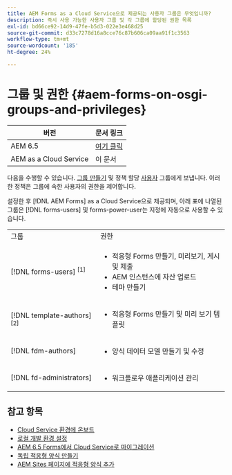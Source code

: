 ```yaml
---
title: AEM Forms as a Cloud Service으로 제공되는 사용자 그룹은 무엇입니까?
description: 즉시 사용 가능한 사용자 그룹 및 각 그룹에 할당된 권한 목록
exl-id: bd66ce92-14d9-47fe-b5d3-022e3e468d25
source-git-commit: d33c7278d16a8cce76c87b606ca09aa91f1c3563
workflow-type: tm+mt
source-wordcount: '185'
ht-degree: 24%

---
```


# 그룹 및 권한 {#aem-forms-on-osgi-groups-and-privileges}

| 버전 | 문서 링크 |
| -------- | ---------------------------- |
| AEM 6.5 | [여기 클릭](https://experienceleague.adobe.com/docs/experience-manager-65/forms/manage-administer-aem-forms/forms-groups-privileges-tasks.html) |
| AEM as a Cloud Service | 이 문서 |

다음을 수행할 수 있습니다. [그룹 만들기](https://experienceleague.adobe.com/docs/experience-manager-learn/cloud-service/accessing/aem-users-groups-and-permissions.html#accessing) 및 정책 할당 [사용자](https://experienceleague.adobe.com/docs/experience-manager-learn/cloud-service/accessing/aem-users-groups-and-permissions.html#accessing) 그룹에게 보냅니다. 이러한 정책은 그룹에 속한 사용자의 권한을 제어합니다.

설정한 후 [!DNL AEM Forms] as a Cloud Service으로 제공되며, 아래 표에 나열된 그룹은 [!DNL forms-users] 및 forms-power-user는 지정에 자동으로 사용할 수 있습니다.

<table>
 <tbody>
  <tr>
   <td>그룹</td> 
   <td>권한</td> 
  </tr>
  <tr>
   <td>[!DNL forms-users] <sup>[1]</sup></td> 
   <td>
    <ul> 
     <li>적응형 Forms 만들기, 미리보기, 게시 및 제출</li> 
    <!-- <li>Create, preview, and publish interactive communications and document fragments</li> -->
     <li>AEM 인스턴스에 자산 업로드</li> 
     <li>테마 만들기</li> 
    </ul> </td> 
  </tr>
  <!-- <tr>
   <td>[!DNL forms-power-user]</td> 
   <td>
    <ul> 
     <li>Create, preview, publish, and submit Adaptive Forms</li> 
     <li>Create, preview, and publish interactive communications and document fragments</li> 
     <li>Create scripts for Adaptive Forms using code editor</li> 
     <li>Upload assets including scripts</li> 
     <li>Create themes</li> 
     <li>Import packages containing XDP</li> 
    </ul> </td> 
  </tr>
 <tr>
   <td>forms-submission-reviewers</td> 
   <td>
    <ul> 
     <li>Review submissions</li> 
     <li>Approve or reject submissions</li> 
    </ul> </td> 
  </tr> -->
  <tr>
   <td>[!DNL template-authors] <sup>[2]</sup></td> 
   <td>
    <ul> 
     <li>적응형 Forms 만들기 및 미리 보기 <!-- or interactive communications --> 템플릿</li> 
    </ul> </td> 
  </tr>
  <tr>
   <td><p>[!DNL fdm-authors]</p> </td> 
   <td>
    <ul> 
     <li>양식 데이터 모델 만들기 및 수정</li> 
    </ul> </td> 
  </tr>
  <!-- <tr>
   <td>cm-agent-users</td> 
   <td>
    <ul> 
     <li>Access Correspondence Management letters or interactive communications using Agent UI</li> 
    </ul> </td> 
  </tr> --> 
  <!-- <tr>
   <td><p>workflow-editors</p> </td> 
   <td>
    <ul> -->
    <!-- <li>Create an inbox application</li>  -->
    <!-- <li>Create a workflow model</li> 
    </ul> </td> 
  </tr>
  <tr>
   <td>[!DNL workflow-users]</td> 
   <td>
    <ul> 
     <li>Use AEM inbox applications<br /> -->
     <!-- 
     <strong>Note: </strong>You must have cm-agent-users and [!DNL workflow-users] group assignments to access Interactive Communications Agent UI in AEM inbox.</li>  -->
    </ul> </td> 
  </tr>
  <tr>
   <td>[!DNL fd-administrators]</td> 
   <td>
    <ul> 
     <!-- <li>Configure PDF Generator</li> --> 
     <!-- <li>Configure Watched folder</li> -->
     <li>워크플로우 애플리케이션 관리</li> 
    </ul> </td> 
  </tr>
 </tbody>
</table>

## 참고 항목

* [Cloud Service 환경에 온보드](/help/forms/setup-forms-cloud-service.md)
* [로컬 개발 환경 설정](/help/forms/setup-local-development-environment.md)
* [AEM 6.5 Forms에서 Cloud Service로 마이그레이션](/help/forms/migrate-to-forms-as-a-cloud-service.md)
* [독립 적응형 양식 만들기](/help/forms/creating-adaptive-form-core-components.md)
* [AEM Sites 페이지에 적응형 양식 추가](/help/forms/create-or-add-an-adaptive-form-to-aem-sites-page.md)



